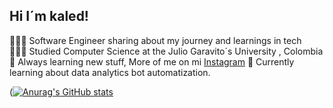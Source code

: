 ## Hi I´m kaled!

<!--
**kaledoviedoo/kaledoviedoo** is a ✨ _special_ ✨ repository because its `README.md` (this file) appears on your GitHub profile.-->

👩🏻‍💻 Software Engineer sharing about my journey and learnings in tech</br>
👩🏻‍🎓 Studied Computer Science at the Julio Garavito´s University , Colombia</br>
🎨 Always learning new stuff, More of me on mi [Instagram](https://www.instagram.com/kaledoviedo/)
💭 Currently learning about data analytics bot automatization.</br>

([![Anurag's GitHub stats](https://github-readme-stats.vercel.app/api?username=kaledoviedoo)](https://github.com/kaledoviedoo/github-readme-stats)
